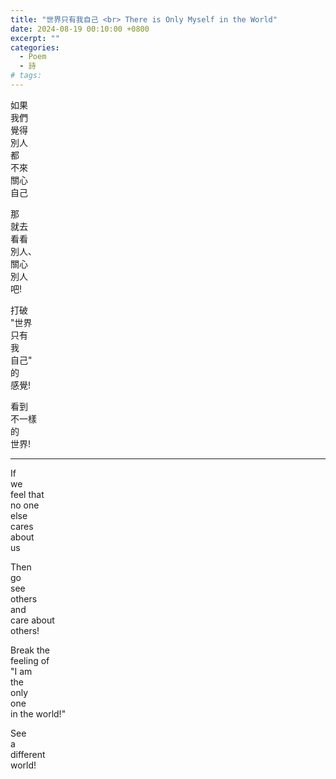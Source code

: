 ```yaml
---
title: "世界只有我自己 <br> There is Only Myself in the World"
date: 2024-08-19 00:10:00 +0800
excerpt: ""
categories:
  - Poem
  - 詩
# tags:
---
```


如果  
我們  
覺得  
別人  
都  
不來  
關心  
自己

那  
就去  
看看  
別人、  
關心  
別人  
吧!

打破  
"世界  
只有  
我  
自己"  
的  
感覺!

看到  
不一樣  
的  
世界!

---

If  
we  
feel that  
no one  
else  
cares  
about  
us

Then  
go  
see  
others  
and  
care about  
others!

Break the  
feeling of  
"I am  
the  
only  
one  
in the world!"

See  
a  
different  
world!
